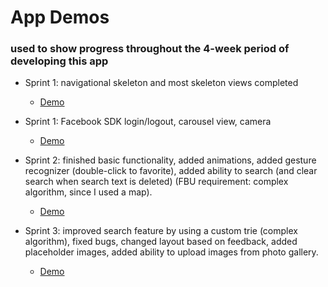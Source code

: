 # App Demos
### used to show progress throughout the 4-week period of developing this app

* Sprint 1: navigational skeleton and most skeleton views completed
  * [Demo](https://imgur.com/a/9XQzXYr)

* Sprint 1: Facebook SDK login/logout, carousel view, camera
  * [Demo](https://imgur.com/a/u0eWZUh) 

* Sprint 2: finished basic functionality, added animations, added gesture recognizer (double-click to favorite), added ability to search (and clear search when search text is deleted) (FBU requirement: complex algorithm, since I used a map).
  * [Demo](https://imgur.com/a/CpKB816)

* Sprint 3: improved search feature by using a custom trie (complex algorithm), fixed bugs, changed layout based on feedback, added placeholder images, added ability to upload images from photo gallery.
  * [Demo](https://imgur.com/a/Sklz9W4)

